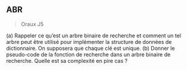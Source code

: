 ## ABR
> Oraux J5 

(a) Rappeler ce qu’est un arbre binaire de recherche et comment un tel arbre peut être utilisé pour implémenter la structure de données de dictionnaire. On supposera que chaque clé est unique. (b) Donner le pseudo-code de la fonction de recherche dans un arbre binaire de recherche. Quelle est sa complexité en pire cas ?
<!--stackedit_data:
eyJoaXN0b3J5IjpbLTExMDcyMjM4OTldfQ==
-->